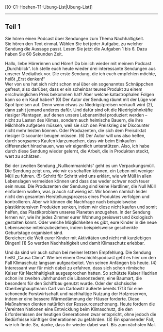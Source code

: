 [[0-C1-Hoehen-T1-Ubung-List|Ubung-List]]

---

## Teil 1

Sie hören einen Podcast über Sendungen zum Thema Nachhaltigkeit.  
Sie hören den Text einmal. Wählen Sie bei jeder Aufgabe, zu welcher Sendung die Aussage passt. Lesen Sie jetzt die Aufgaben 1 bis 6. Dazu haben Sie 60 Sekunden Zeit.

Hallo, liebe Hörerinnen und Hörer! Da bin ich wieder mit meinem Podcast „Durchblick“. Ich stelle euch heute wieder drei interessante Sendungen aus unserer Mediathek vor. Die erste Sendung, die ich euch empfehlen möchte, heißt „Erst denken!“  
Wer von uns hat sich nicht schon mal über ein sogenanntes Schnäppchen gefreut, also darüber, dass er ein scheinbar teures Produkt zu einem erschwinglichen Preis bekommen hat? Aber welche katastrophalen Folgen kann so ein Kauf haben? (0) Der Autor der Sendung räumt mit der Lüge von Spot tpreisen auf. Denn wenn etwas zu Niedrigstpreisen verkauft wird (2), dann zahlt jemand anderes dafür. Und dafür sind oft die Niedriglohnkräfte riesiger Plantagen, auf denen unsere Lebensmittel produziert werden – nicht zu Lasten des Klimas, sondern auch heimische Bauern, die ihre Milchhöfe aufgeben müssen, weil sie sich den Preiskrieg der Discounter nicht mehr leisten können. Oder Produzenten, die sich dem Preisdiktat riesiger Discounter beugen müssen. (6) Der Autor will uns also helfen, durch sorgsames Kaufen klarzumachen, dass wir beim Einkaufen differenziert hinschauen, was wir eigentlich unterstützen. Also, ich habe durch diese Sendung wieder gelernt, die Arbeit, die in Produkten steckt, wert zu schätzen.

Bei der zweiten Sendung „Nullkommanichts“ geht es um Verpackungsmüll.  
Die Sendung zeigt uns, wie wir es schaffen können, ein Leben mit weniger Müll zu führen. (5) Schritt für Schritt wird uns erklärt, wie wir Müll in allen Lebenslagen vermeiden können und dass das weder schwer noch teuer sein muss. Die Produzenten der Sendung sind keine Hardliner, die Null Müll einfordern wollen, was ja auch schwierig ist. Wir können nämlich leider nicht den gesamten Herstellungsprozess eines Produktes verfolgen und kontrollieren. Aber wir können die Nachfrage nach beispielsweise plastikintensiven Produkten senken, indem wir diese nicht kaufen und somit helfen, das Plastikproblem unseres Planeten anzugehen. In der Sendung lernen wir, wie ihr jedes Zimmer eurer Wohnung preiswert und ökologisch gestalten könnt. Oder welche Möglichkeiten es gibt, eure Kinder in die neue Lebensweise miteinzubeziehen, indem beispielsweise geschenkte Geburtstage organisiert sind.  
Bereichert die Welt eurer Kinder mit Aktivitäten und nicht mit kurzlebigen Dingen! (1) So werden Nachhaltigkeit und damit Klimaschutz erlebbar.

Und da sind wir auch schon bei meiner letzten Empfehlung. Die Sendung heißt „Causa Clima“. Wie bei einem Geschichtspodcast geht es hier um den Fall Klimaschutz langsam aufgearbeitet. Von seinen Anfängen bis heute. (4) Interessant war für mich dabei zu erfahren, dass sich schon römische Kaiser für Nachhaltigkeit ausgesprochen hatten. So schützte Kaiser Hadrian schon im zweiten Jahrhundert die Libanonzedern, eine Baumart, die besonders für den Schiffbau genutzt wurde. Oder der sächsische Oberberghauptmann Carl von Carlowitz äußerte bereits 1713 für eine schonende Forstwirtschaft und nachhaltige Nutzung der Holzreserven, indem er eine bessere Wärmedämmung der Häuser forderte. Diese Maßnahmen dienten natürlich der Ressourcenschonung. Heute fordern die Vereinten Nationen eine Entwicklung beim Klimaschutz, die den Erfordernissen der heutigen Generationen zwar entspricht, ohne jedoch die Bedürfnisse künftiger Generationen zu gefährden. (3) Ein spannender Fall, wie ich finde. So, danke, dass ihr wieder dabei wart. Bis zum nächsten Mal.